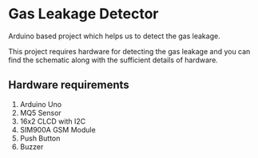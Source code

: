# Gas Leakage Detector
Arduino based project which helps us to detect the gas leakage.

This project requires hardware for detecting the gas leakage and you can find the schematic along with the sufficient details of hardware.

## Hardware requirements
1. Arduino Uno
2. MQ5 Sensor
3. 16x2 CLCD with I2C
4. SIM900A GSM Module
5. Push Button
6. Buzzer
